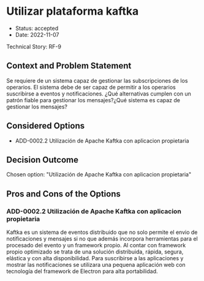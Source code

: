 # Utilizar plataforma kaftka

* Status: accepted
* Date: 2022-11-07

Technical Story: RF-9

## Context and Problem Statement

Se requiere de un sistema capaz de gestionar las subscripciones de los operarios. El sistema debe de ser capaz de permitir a los operarios suscribirse a eventos y notificaciones. ¿Qué alternativas cumplen con un patrón fiable para gestionar los mensajes?¿Qué sistema es capaz de gestionar los mensajes?

## Considered Options

* ADD-0002.2 Utilización de Apache Kaftka con aplicacion propietaria

## Decision Outcome

Chosen option: "Utilización de Apache Kaftka con aplicacion propietaria"

## Pros and Cons of the Options

### ADD-0002.2 Utilización de Apache Kaftka con aplicacion propietaria

Kaftka es un sistema de eventos distribuido que no solo permite el envio de notificaciones y mensajes si no que además incorpora herramientas para el procesado del evento y un framework propio. Al contar con framework propio optimizado se trata de una solución distribuida, rápida, segura, elástica y con alta disponibilidad. Para suscribirse a las aplicaciones y mostrar las notificaciones se utilizara una pequena aplicación web con tecnología del framework de Electron para alta portabilidad.

